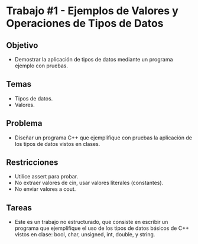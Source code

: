 
# Trabajo #1 - Ejemplos de Valores y Operaciones de Tipos de Datos
## Objetivo
- Demostrar la aplicación de tipos de datos mediante un programa ejemplo con
pruebas.
## Temas
- Tipos de datos.
- Valores.
## Problema
- Diseñar un programa C++ que ejemplifique con pruebas la aplicación de los tipos
de datos vistos en clases.
## Restricciones
- Utilice assert para probar.
- No extraer valores de cin, usar valores literales (constantes).
- No enviar valores a cout.
## Tareas
- Este es un trabajo no estructurado, que consiste en escribir un programa que
ejemplifique el uso de los tipos de datos básicos de C++ vistos en clase: bool,
char, unsigned, int, double, y string.
